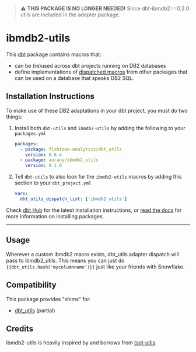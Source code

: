 > :warning: **THIS PACKAGE IS NO LONGER NEEDED!**
Since dbt-ibmdb2==0.2.0 utils are included in the adapter package.

# ibmdb2-utils

This [dbt](https://github.com/fishtown-analytics/dbt) package contains macros 
that:
- can be (re)used across dbt projects running on DB2 databases
- define implementations of [dispatched macros](https://docs.getdbt.com/reference/dbt-jinja-functions/adapter/#dispatch) from other packages that can be used on a database that speaks DB2 SQL.

## Installation Instructions

To make use of these DB2 adaptations in your dbt project, you must do two things:
1. Install both `dbt-utils` and `ibmdb2-utils` by adding the following to your `packages.yml`
    ```yaml
    packages:
      - package: fishtown-analytics/dbt_utils
        version: 0.6.4
      - package: aurany/ibmdb2_utils
        version: 0.1.0
    ```
2. Tell `dbt-utils` to also look for the `ibmdb2-utils` macros by adding this section to your `dbt_project.yml`
    ```yaml
    vars:
      dbt_utils_dispatch_list: ['ibmdb2_utils']
    ```
Check [dbt Hub](https://hub.getdbt.com) for the latest installation 
instructions, or [read the docs](https://docs.getdbt.com/docs/package-management) 
for more information on installing packages.

----

## Usage

Wherever a custom ibmdb2 macro exists, dbt_utils adapter dispatch will pass to ibmdb2_utils. This means you can just do `{{dbt_utils.hash('mycolumnname')}}` just like your friends with Snowflake.

## Compatibility

This package provides "shims" for:
- [dbt_utils](https://github.com/fishtown-analytics/dbt-utils) (partial)

## Credits
ibmdb2-utils is heavily inspired by and borrows from [tsql-utils](https://github.com/dbt-msft/tsql-utils).

